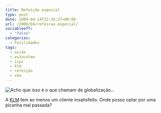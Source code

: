 ```yaml
---
title: Refeição especial
type: post
date: 2009-04-14T22:34:27+00:00
url: /2009/04/refeicao-especial/
sociableoff:
  - "false"
categorias:
  - Futilidades
tags:
  - avião
  - estocolmo
  - icpc
  - klm
  - refeição
  - vôo
---
```


![Acho que isso é o que chamam de globalização...](/wp-content/uploads/2009/04/refeicao.png)

A [KLM][2] tem ao menos um cliente insatisfeito. Onde posso optar por uma picanha mal passada?

[2]: http://www.klm.com/

